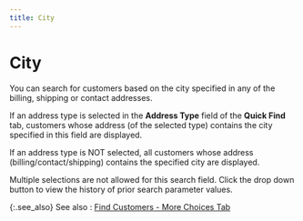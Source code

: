```yaml
---
title: City
---
```


# City


You can search for customers based on the city specified in any of the  billing, shipping or contact addresses.


If an address type is selected in the **Address 
 Type** field of the **Quick Find** tab,  customers whose address (of the selected type) contains the city specified  in this field are displayed.


If an address type is NOT selected, all customers whose address (billing/contact/shipping)  contains the specified city are displayed.


Multiple selections are not allowed for this search field. Click the  drop down button to view the history of prior search parameter values.


{:.see_also}
See also
: [Find  Customers - More Choices Tab]({{site.mc_baseurl}}/find-customers/find-customers-dialog-box/customer_filter_more_choices.html)
